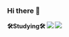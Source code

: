 ### Hi there 👋

<b>🛠️Studying🛠️<b>
<img src="https://img.shields.io/badge/Python-3776AB?style=flat-square&logo=Python&logoColor=#3776AB"/>
<img src="https://img.shields.io/badge/C-A8B9CC?style=flat-square&logo=C&logoColor=#3776AB"/>
<!--
**Ladpect/Ladpect** is a ✨ _special_ ✨ repository because its `README.md` (this file) appears on your GitHub profile.

Here are some ideas to get you started:

- 🔭 I’m currently working on ...
- 🌱 I’m currently learning ...
- 👯 I’m looking to collaborate on ...
- 🤔 I’m looking for help with ...
- 💬 Ask me about ...
- 📫 How to reach me: ...
- 😄 Pronouns: ...
- ⚡ Fun fact: ...
-->

